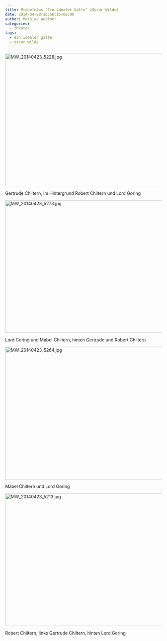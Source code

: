 ```yaml
---
title: Probefotos "Ein idealer Gatte" (Oscar Wilde)
date: 2014-04-28T16:56:15+00:00
author: Mathias Wellner
categories:
  - theater
tags:
  - ein idealer gatte
  - oscar wilde
---
```

<a href="https://www.flickr.com/photos/mwellner/14016930805" title="MW_20140423_5228.jpg by mathias wellner, on Flickr"><img src="https://farm6.staticflickr.com/5200/14016930805_999ce58b78_z.jpg" width="640" height="427" alt="MW_20140423_5228.jpg" /></a>
<p>
  Gertrude Chiltern, im Hintergrund Robert Chiltern und Lord Goring<br />
</p>

<a href="https://www.flickr.com/photos/mwellner/14016954845" title="MW_20140423_5273.jpg by mathias wellner, on Flickr"><img src="https://farm3.staticflickr.com/2916/14016954845_9c868d82b3_z.jpg" width="640" height="427" alt="MW_20140423_5273.jpg" /></a>
<p>
  Lord Goring und Mabel Chiltern, hinten Gertrude und Robert Chiltern<br />
</p>


<a href="https://www.flickr.com/photos/mwellner/14013752842" title="MW_20140423_5264.jpg by mathias wellner, on Flickr"><img src="https://farm8.staticflickr.com/7090/14013752842_5e1ef1a2bc_z.jpg" width="640" height="427" alt="MW_20140423_5264.jpg" /></a>
  
<p>
  Mabel Chiltern und Lord Goring<br />
</p>

<a href="https://www.flickr.com/photos/mwellner/14016908015" title="MW_20140423_5213.jpg by mathias wellner, on Flickr"><img src="https://farm8.staticflickr.com/7134/14016908015_94e182c733_z.jpg" width="640" height="427" alt="MW_20140423_5213.jpg" /></a>

<p class="wp-caption-text">
  Robert Chiltern, links Gertrude Chiltern, hinten Lord Goring<br />
</p>
